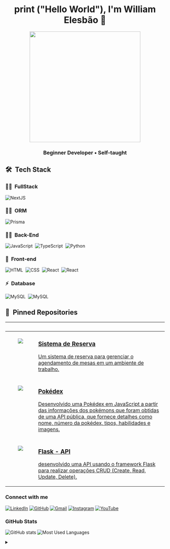 <h1 align="center">
  print ("Hello World"), I'm William Elesbão 👋
</h1>

<div align="center" >
<!--   <img height="350em" src="https://www.alura.com.br/artigos/assets/hello-world-em-varias-linguagens/imagem1.gif"/> -->
  <img height="350em" src="https://mir-s3-cdn-cf.behance.net/project_modules/1400_opt_1/81bb4b165684019.640b6038d133e.gif"/>
</div>

<h3 align="center">
  Beginner Developer • Self-taught
</h3>

## 🛠 &nbsp;Tech Stack

### 👩‍💻 &nbsp;FullStack
![NextJS](https://img.shields.io/badge/Next.js-000000.svg?style=for-the-badge&logo=nextdotjs&logoColor=white)&nbsp;

### 👩‍💻 &nbsp;ORM
![Prisma](https://img.shields.io/badge/Prisma-2D3748.svg?style=for-the-badge&logo=Prisma&logoColor=white)&nbsp;

### 👩‍💻 &nbsp;Back-End

<!-- ![Node.js](https://img.shields.io/badge/Node.js-E7ECEB?style=for-the-badge&logo=node.js&logoColor=53D9A2)&nbsp; -->
![JavaScript](https://img.shields.io/badge/JavaScript-F7DF1E.svg?style=for-the-badge&logo=JavaScript&logoColor=black)&nbsp;
![TypeScript](https://img.shields.io/badge/TypeScript-3178C6.svg?style=for-the-badge&logo=TypeScript&logoColor=white)&nbsp;
![Python](https://img.shields.io/badge/Python-3776AB.svg?style=for-the-badge&logo=Python&logoColor=white)&nbsp;

### 🎨 &nbsp;Front-end

![HTML](https://img.shields.io/badge/HTML5-E34F26.svg?style=for-the-badge&logo=HTML5&logoColor=white)&nbsp;
![CSS](https://img.shields.io/badge/CSS3-1572B6.svg?style=for-the-badge&logo=CSS3&logoColor=white)&nbsp;
![React](https://img.shields.io/badge/React-61DAFB.svg?style=for-the-badge&logo=React&logoColor=black)&nbsp;
![React](https://img.shields.io/badge/Tailwind%20CSS-06B6D4.svg?style=for-the-badge&logo=Tailwind-CSS&logoColor=white)


### ⚡ &nbsp;Database

<!--![MongoDB](https://img.shields.io/badge/-MongoDB-E7ECEB?style=for-the-badge&logo=mongodb&logoColor=C86833)&nbsp;-->
![MySQL](https://img.shields.io/badge/MySQL-4479A1.svg?style=for-the-badge&logo=MySQL&logoColor=white)&nbsp;
![MySQL](https://img.shields.io/badge/SQLite-003B57.svg?style=for-the-badge&logo=SQLite&logoColor=white)&nbsp;

## 📌 &nbsp;Pinned Repositories

<table>
	<thead>
		<tr>
			<th colspan="2" width="2000">&nbsp;</th>
		</tr>
	</thead>
	<tbody>
		<tr>
			<td align="center" valign="top" width="80"><br />
        <a href="https://github.com/WilliamElesbao/Angular-Sistema-de-Reserva">
          <img src="https://cdn-icons-png.flaticon.com/128/1476/1476999.png" />
        </a>
      </td>
			<td valign="top">
        <a href="https://github.com/WilliamElesbao/Angular-Sistema-de-Reserva">
          <h3>Sistema de Reserva</h3>
          <p>Um sistema de reserva para gerenciar o agendamento de mesas em um ambiente de trabalho.</p>
        </a>
			</td>
		</tr>
		<tr>
			<td align="center" valign="top" width="80"><br />
        <a href="https://github.com/WilliamElesbao/Pokedex-Trilha-JS-Developer">
          <img src="https://icon-library.com/images/pokedex-icon/pokedex-icon-19.jpg" />
        </a>
      </td>
			<td valign="top">
        <a href="https://github.com/WilliamElesbao/Pokedex-Trilha-JS-Developer">
          <h3>Pokédex</h3>
          <p>Desenvolvido uma Pokédex em JavaScript a partir das informações dos pokémons que foram obtidas de uma API pública, que fornece detalhes como nome, número da pokédex, tipos, habilidades e imagens.</p>
        </a>
			</td>
		</tr>
    <tr>
			<td align="center" valign="top" width="80"><br />
        <a href="https://github.com/WilliamElesbao/Python-Flask-API-RESTful">
          <img src="https://images.squarespace-cdn.com/content/v1/5df3d8c5d2be5962e4f87890/1628015119369-OY4TV3XJJ53ECO0W2OLQ/Python+API+Training+Logo.png?format=1000w" />
        </a>
      </td>
			<td valign="top">
        <a href="https://github.com/WilliamElesbao/Python-Flask-API-RESTful">
          <h3>Flask - API</h3>
          <p>desenvolvido uma API usando o framework Flask para realizar operações CRUD (Create, Read, Update, Delete).</p>
        </a>
			</td>
		</tr>
	</tbody>
</table>

<h3 align="left">Connect with me</h3>

[![LinkedIn](https://img.shields.io/badge/-LinkedIn-000?style=for-the-badge&logo=linkedin&logoColor=126BC4&color:FFF)](https://www.linkedin.com/in/william-elesbao/) [![GitHub](https://img.shields.io/badge/-Github-000?style=for-the-badge&logo=github&logoColor=FFF&color:FFF)](https://github.com/WilliamElesbao) [![Gmail](https://img.shields.io/badge/-Gmail-000?style=for-the-badge&logo=gmail&logoColor=EA4335&color:FFF)](mailto:william.elesbao.2000@gmail.com) [![Instagram](https://img.shields.io/badge/-Instagram-000?style=for-the-badge&logo=instagram&logoColor=D33B58&color:FFF)](https://www.instagram.com/willtubetech/) [![YouTube](https://img.shields.io/badge/-YouTube-000?style=for-the-badge&logo=youtube&logoColor=FE0000&color:FFF)](https://www.youtube.com/@willtubetech) 
<h3 align="left">GitHub Stats</h3>

![GitHub stats](https://github-readme-stats-git-masterrstaa-rickstaa.vercel.app/api?username=williamelesbao&hide_title=true&show_icons=true&include_all_commits=false&count_private=true&line_height=25&hide=issues&bg_color=020114&title_color=7520FF&text_color=FFF&border_radius=3&border_color=181832&icon_color=7520FF&theme=jolly) ![Most Used Languages](https://github-readme-stats-git-masterrstaa-rickstaa.vercel.app/api/top-langs/?username=williamelesbao&line_height=10&card_width=290&layout=compact&hide_title=false&count_private=true&langs_count=4&show_icons=true&title_color=7520FF&hide=html,css&bg_color=020114&text_color=8B8B8B&border_radius=3&border_color=181832)
<br>

<!-- [![Anurag's GitHub stats-Dark](https://github-readme-stats.vercel.app/api?username=williamelesbao&show_icons=true&theme=dark#gh-dark-mode-only)](https://github.com/anuraghazra/github-readme-stats#gh-dark-mode-only)
[![Anurag's GitHub stats-Light](https://github-readme-stats.vercel.app/api?username=williamelesbao&show_icons=true&theme=default#gh-light-mode-only)](https://github.com/anuraghazra/github-readme-stats#gh-light-mode-only) -->

<details align="left">
  <summary></summary> 
 
  - Badges by <a href="https://home.aveek.io/GitHub-Profile-Badges/">GitHub-Profile-Badges</a><br>
  - GitHub Stats by <a href="https://github.com/anuraghazra/github-readme-stats">anuraghazra</a>
  - Developer vector created by <a href="https://www.freepik.com/vectors/developer">storyset - www.freepik.com</a> (edited by author)
 
  <div align="right">Made by <a href="https://github.com/williamelesbao">WE</a>.</div>

</details>
